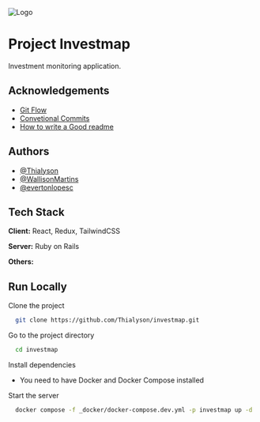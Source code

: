
![Logo](https://dev-to-uploads.s3.amazonaws.com/uploads/articles/th5xamgrr6se0x5ro4g6.png)


# Project Investmap

Investment monitoring application.


## Acknowledgements

 - [Git Flow](https://www.alura.com.br/artigos/git-flow-o-que-e-como-quando-utilizar?gclid=Cj0KCQiA6fafBhC1ARIsAIJjL8kOGYJ2i-RkYPdjcV2q4ELQH2_-9vai5EEwInqs5ZpdjupGWljF2OcaAhYZEALw_wcB)
 - [Convetional Commits](https://www.conventionalcommits.org/en/v1.0.0/)
 - [How to write a Good readme](https://readme.so/editor)


## Authors

- [@Thialyson](https://www.github.com/Thialyson)
- [@WallisonMartins](https://www.github.com/WallisonMartins)
- [@evertonlopesc](https://www.github.com/evertonlopesc)


## Tech Stack

**Client:** React, Redux, TailwindCSS

**Server:** Ruby on Rails

**Others:** 


## Run Locally

Clone the project

```bash
  git clone https://github.com/Thialyson/investmap.git
```

Go to the project directory

```bash
  cd investmap
```

Install dependencies

  - You need to have Docker and Docker Compose installed

Start the server

```bash
  docker compose -f _docker/docker-compose.dev.yml -p investmap up -d
```